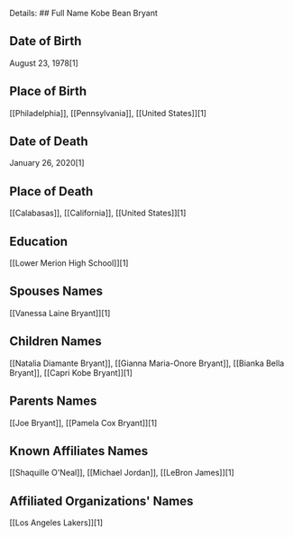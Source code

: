 Details: ## Full Name
Kobe Bean Bryant

## Date of Birth
August 23, 1978[1]

## Place of Birth
[[Philadelphia]], [[Pennsylvania]], [[United States]][1]

## Date of Death
January 26, 2020[1]

## Place of Death
[[Calabasas]], [[California]], [[United States]][1]

## Education
[[Lower Merion High School]][1]

## Spouses Names
[[Vanessa Laine Bryant]][1]

## Children Names
[[Natalia Diamante Bryant]], [[Gianna Maria-Onore Bryant]], [[Bianka Bella Bryant]], [[Capri Kobe Bryant]][1]

## Parents Names
[[Joe Bryant]], [[Pamela Cox Bryant]][1]

## Known Affiliates Names
[[Shaquille O'Neal]], [[Michael Jordan]], [[LeBron James]][1]

## Affiliated Organizations' Names
[[Los Angeles Lakers]][1]

